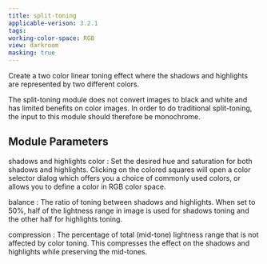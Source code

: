 ```yaml
---
title: split-toning
applicable-verison: 3.2.1
tags: 
working-color-space: RGB 
view: darkroom
masking: true
---
```


Create a two color linear toning effect where the shadows and highlights are represented by two different colors.

The split-toning module does not convert images to black and white and has limited benefits on color images. In order to do traditional split-toning, the input to this module should therefore be monochrome.

## Module Parameters

shadows and highlights color
: Set the desired hue and saturation for both shadows and highlights. Clicking on the colored squares will open a color selector dialog which offers you a choice of commonly used colors, or allows you to define a color in RGB color space.

balance
: The ratio of toning between shadows and highlights. When set to 50%, half of the lightness range in image is used for shadows toning and the other half for highlights toning.

compression
: The percentage of total (mid-tone) lightness range that is not affected by color toning. This compresses the effect on the shadows and highlights while preserving the mid-tones.